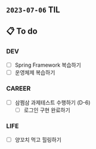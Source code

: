 ## `2023-07-06` TIL

## 📋 To do

### DEV

- [ ] Spring Framework 복습하기
- [ ] 운영체제 복습하기

### CAREER

- [ ] 삼쩜삼 과제테스트 수행하기 (D-6)
  - [ ] 로그인 구현 완료하기

### LIFE

- [ ] 양꼬치 먹고 힐링하기